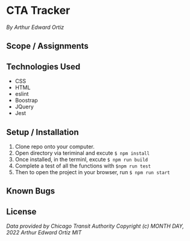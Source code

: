 # CTA Tracker
_By Arthur Edward Ortiz_

## Scope / Assignments 

## Technologies Used 
* CSS
* HTML 
* eslint
* Boostrap
* JQuery
* Jest       

## Setup / Installation 

1. Clone repo onto your computer.
2. Open directory via teriminal and excute `$ npm install`
3. Once installed, in the terminl, excute  `$ npm run build`
4. Complete a test of all the functions with `$npm run test`
5. Then to open the project in your browser, run `$ npm run start`


## Known Bugs 

## License
_Data provided by Chicago Transit Authority_
_Copyright (c) MONTH DAY, 2022 Arthur Edward Ortiz MIT_